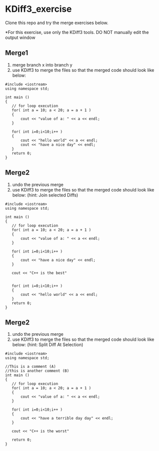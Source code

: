# KDiff3_exercise

Clone this repo and try the merge exercises below.

*For this exercise, use only the KDiff3 tools. DO NOT manually edit the output window

## Merge1
1. merge branch x into branch y
2. use KDiff3 to merge the files so that the merged code should look like below: 
```
#include <iostream>
using namespace std;
 
int main ()
{
   // for loop execution
   for( int a = 10; a < 20; a = a + 1 )
   {
       cout << "value of a: " << a << endl;
   }
  
   for( int i=0;i<10;i++ )
   {
       cout << "hello world" << a << endl;
       cout << "have a nice day" << endl;
   }
   return 0;
}
```

## Merge2
1. undo the previous merge
2. use KDiff3 to merge the files so that the merged code should look like below: (hint: Join selected Diffs)
```
#include <iostream>
using namespace std;
 
int main ()
{
   // for loop execution
   for( int a = 10; a < 20; a = a + 1 )
   {
       cout << "value of a: " << a << endl;
   }
  
   for( int i=0;i<10;i++ )
   {
       cout << "have a nice day" << endl;
   }
   
   cout << "C++ is the best"
   
 
   for( int i=0;i<10;i++ )
   {
       cout << "hello world" << a << endl;
   }
   return 0;
}
```

## Merge2
1. undo the previous merge
2. use KDiff3 to merge the files so that the merged code should look like below:  (hint: Split Diff At Selection)
```
#include <iostream>
using namespace std;
 
//This is a comment (A) 
//this is another comment (B)
int main ()
{
   // for loop execution
   for( int a = 10; a < 20; a = a + 1 )
   {
       cout << "value of a: " << a << endl;
   }
  
   for( int i=0;i<10;i++ )
   {
       cout << "have a terrible day day" << endl;
   }
 
   cout << "C++ is the worst"
   
   return 0;
}
```
